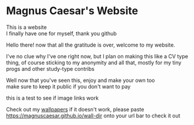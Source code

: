# Magnus Caesar's Website
This is a website   
I finally have one for myself, thank you github   

Hello there! now that all the gratitude is over, welcome to my website.

I've no clue why I've one right now, but I plan on making this like a CV type thing, of course sticking to my anonymity and all that, mostly for my tiny progs and other study-type contribs

Well now that you've seen this, enjoy and make your own too   
make sure to keep it public if you don't want to pay


this is a test to see if image links work

Check out my [wallpapers](https://magnuscaesar.github.io/wall-dir)
if it doesn't work, please paste https://magnuscaesar.github.io/wall-dir onto your url bar to check it out
